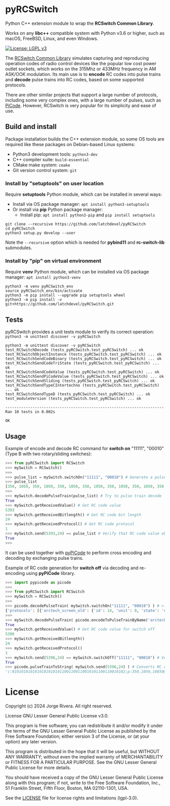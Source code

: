 # pyRCSwitch
Python C++ extension module to wrap the **RCSwitch Common Library**.

Works on any **libc++** compatible system with Python v3.6 or higher, such as macOS, FreeBSD, Linux, and even Windows.

[![License: LGPL v3](https://img.shields.io/badge/License-LGPL%20v3-blue.svg)](https://www.gnu.org/licenses/lgpl-3.0)

The [RCSwitch Common Library](https://github.com/latchdevel/rc-switch-lib) simulates capturing and reproducing operation codes of radio control devices like the popular low cost power outlet sockets, which works on the 315Mhz or 433MHz frequency in AM ASK/OOK modulation.
Its main use is to **encode** RC codes into pulse trains and **decode** pulse trains into RC codes, based on some supported protocols.

There are other similar projects that support a large number of protocols, including some very complex ones, with a large number of pulses, such as [PiCode](https://github.com/latchdevel/PiCode). However, RCSwitch is very popular for its simplicity and ease of use.

## Build and install
Package installation builds the C++ extension module, so some OS tools are required like these packages on Debian-based Linux systems:
- Python3 development tools: `python3-dev`
- C++ compiler suite: `build-essential`
- CMake make system: `cmake`
- Git version control system: `git`

### Install by "setuptools" on user location
Require **setuptools** Python module, which can be installed in several ways:
   - Install via OS package manager: `apt install python3-setuptools`
   - Or install via **pip** Python package manager:
     - Install pip: `apt install python3-pip` and `pip install setuptools`

```
git clone --recursive https://github.com/latchdevel/pyRCSwitch
cd pyRCSwitch
python3 setup.py develop --user
```
Note the `--recursive` option which is needed for **pybind11** and **rc-switch-lib** submodules.

### Install by "pip" on virtual environment
Require **venv** Python module, which can be installed via OS package manager: `apt install python3-venv`

```
python3 -m venv pyRCSwitch_env
source pyRCSwitch_env/bin/activate
python3 -m pip install --upgrade pip setuptools wheel
python3 -m pip install -v git+https://github.com/latchdevel/pyRCSwitch.git
```

## Tests
pyRCSwitch provides a unit tests module to verify its correct operation: `python3 -m unittest discover -v pyRCSwitch`

```
python3 -m unittest discover -v pyRCSwitch 
test_RCSwitchDecode (tests_pyRCSwitch.test_pyRCSwitch) ... ok
test_RCSwitchObjectInstance (tests_pyRCSwitch.test_pyRCSwitch) ... ok
test_RCSwitchSendCodeBinary (tests_pyRCSwitch.test_pyRCSwitch) ... ok
test_RCSwitchSendCodeTriState (tests_pyRCSwitch.test_pyRCSwitch) ... ok
test_RCSwitchSendCodeValue (tests_pyRCSwitch.test_pyRCSwitch) ... ok
test_RCSwitchSendPiCodeValue (tests_pyRCSwitch.test_pyRCSwitch) ... ok
test_RCSwitchSendSliding (tests_pyRCSwitch.test_pyRCSwitch) ... ok
test_RCSwitchSendTypeCIntertechno (tests_pyRCSwitch.test_pyRCSwitch) ... ok
test_RCSwitchSendTypeD (tests_pyRCSwitch.test_pyRCSwitch) ... ok
test_moduleVersion (tests_pyRCSwitch.test_pyRCSwitch) ... ok

----------------------------------------------------------------------
Ran 10 tests in 0.002s

OK
```

## Usage
Example of encode and decode RC command for **switch on** "11111", "00010" (Type B with two rotary/sliding switches):
```python
>>> from pyRCSwitch import RCSwitch
>>> mySwitch = RCSwitch()
>>> 
>>> pulse_list = mySwitch.switchOn("11111", "00010") # Generate a pulse train from an RC command
>>> pulse_list
[350, 1050, 350, 1050, 350, 1050, 350, 1050, 350, 1050, 350, 1050, 350, 1050, 350, 1050, 350, 1050, 350, 1050, 350, 1050, 1050, 350, 350, 1050, 1050, 350, 350, 1050, 1050, 350, 350, 1050, 350, 1050, 350, 1050, 1050, 350, 350, 1050, 350, 1050, 350, 1050, 1050, 350, 350, 10850]
>>> 
>>> mySwitch.decodePulseTrain(pulse_list) # Try to pulse train decode
True
>>> mySwitch.getReceivedValue() # Get RC code value
5393
>>> mySwitch.getReceivedBitlength() # Get RC code bit length
24
>>> mySwitch.getReceivedProtocol() # Get RC code protocol
1
>>> mySwitch.send(5393,24) == pulse_list # Verify that RC code value obtained is the same as generated pulse train
True
>>> 
```

It can be used together with [pyPiCode](https://github.com/latchdevel/pyPiCode) to perform cross encoding and decoding by exchanging pulse trains.

Example of RC code generation for **switch off** via decoding and re-encoding using **pyPiCode** library.
```python
>>> import pypicode as picode
>>> 
>>> from pyRCSwitch import RCSwitch
>>> mySwitch = RCSwitch()
>>> 
>>> picode.decodePulseTrain( mySwitch.switchOn("11111", "00010") ) # <---- Same RC command
{'protocols': [{'arctech_screen_old': {'id': 14, 'unit': 0, 'state': 'up'}}, {'arctech_switch_old': {'id': 14, 'unit': 0, 'state': 'on'}}, {'beamish_switch': {'id': 21, 'unit': -1}}, {'elro_800_switch': {'systemcode': 31, 'unitcode': 8, 'state': 'on'}}, {'rev1_switch': {'id': 'F2', 'unit': 62, 'state': 'off'}}]}
>>> 
>>> mySwitch.decodePulseTrain( picode.encodeToPulseTrainByName('arctech_switch_old', {'id': 14, 'unit': 0, 'state': 'off'}) ) # <---- Set 'off' here
True
>>> mySwitch.getReceivedValue() # Get RC code value for switch off
5396
>>> mySwitch.getReceivedBitlength()
24
>>> mySwitch.getReceivedProtocol()
1
>>> mySwitch.send(5396,24) == mySwitch.switchOff("11111", "00010") # Verify that RC code obtained is the same as that for switch off
True
>>> picode.pulseTrainToString( mySwitch.send(5396,24) ) # Converts RC code value to 'picode' string format
'c:01010101010101010101011001100110010101100110010102;p:350,1050,10850@'
```

# License
Copyright (c) 2024 Jorge Rivera. All right reserved.

License GNU Lesser General Public License v3.0.

This program is free software; you can redistribute it and/or
modify it under the terms of the GNU Lesser General Public
License as published by the Free Software Foundation; either
version 3 of the License, or (at your option) any later version.

This program is distributed in the hope that it will be useful,
but WITHOUT ANY WARRANTY; without even the implied warranty of
MERCHANTABILITY or FITNESS FOR A PARTICULAR PURPOSE.  See the GNU
Lesser General Public License for more details.

You should have received a copy of the GNU Lesser General Public License
along with this program; if not, write to the Free Software Foundation,
Inc., 51 Franklin Street, Fifth Floor, Boston, MA  02110-1301, USA.

See the [LICENSE](LICENSE.txt) file for license rights and limitations (lgpl-3.0).